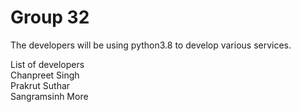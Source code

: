 # Group 32
The developers will be using python3.8 to develop various services.

List of developers <br/>
Chanpreet Singh <br/>
Prakrut Suthar <br/>
Sangramsinh More
